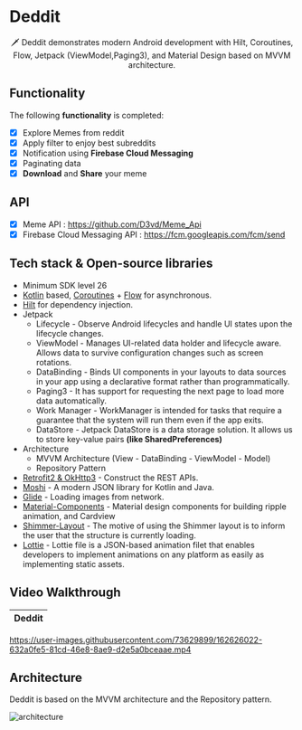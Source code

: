 # Deddit
<p align="center">  
🗡️ Deddit demonstrates modern Android development with Hilt, Coroutines, Flow, Jetpack (ViewModel,Paging3), and Material Design based on MVVM architecture.
</p>


## Functionality  

The following **functionality** is completed:

* [x] Explore Memes from reddit
* [x] Apply filter to enjoy best subreddits 
* [x] Notification using **Firebase Cloud Messaging** 
* [x] Paginating data 
* [x] **Download** and **Share** your meme 

## API
* [x] Meme API : https://github.com/D3vd/Meme_Api
* [x] Firebase Cloud Messaging API : https://fcm.googleapis.com/fcm/send

## Tech stack & Open-source libraries
- Minimum SDK level 26
- [Kotlin](https://kotlinlang.org/) based, [Coroutines](https://github.com/Kotlin/kotlinx.coroutines) + [Flow](https://kotlin.github.io/kotlinx.coroutines/kotlinx-coroutines-core/kotlinx.coroutines.flow/) for asynchronous.
- [Hilt](https://dagger.dev/hilt/) for dependency injection.
- Jetpack
  - Lifecycle - Observe Android lifecycles and handle UI states upon the lifecycle changes.
  - ViewModel - Manages UI-related data holder and lifecycle aware. Allows data to survive configuration changes such as screen rotations.
  - DataBinding - Binds UI components in your layouts to data sources in your app using a declarative format rather than programmatically.
  - Paging3 -  It has support for requesting the next page to load more data automatically.
  - Work Manager - WorkManager is intended for tasks that require a guarantee that the system will run them even if the app exits.
  - DataStore - Jetpack DataStore is a data storage solution. It allows us to store key-value pairs **(like SharedPreferences)**
- Architecture
  - MVVM Architecture (View - DataBinding - ViewModel - Model)
  - Repository Pattern
- [Retrofit2 & OkHttp3](https://github.com/square/retrofit) - Construct the REST APIs.
- [Moshi](https://github.com/square/moshi/) - A modern JSON library for Kotlin and Java.
- [Glide](https://github.com/bumptech/glide) - Loading images from network.
- [Material-Components](https://github.com/material-components/material-components-android) - Material design components for building ripple animation, and Cardview 
- [Shimmer-Layout](https://facebook.github.io/shimmer-android/) - The motive of using the Shimmer layout is to inform the user that the structure is currently loading.
- [Lottie](https://lottiefiles.com/) - Lottie file is a JSON-based animation filet that enables developers to implement animations on any platform as easily as implementing static assets.

## Video Walkthrough

Deddit                      |
:-------------------------:|



https://user-images.githubusercontent.com/73629899/162626022-632a0fe5-81cd-46e8-8ae9-d2e5a0bceaae.mp4 


## Architecture
Deddit is based on the MVVM architecture and the Repository pattern.

![architecture](https://user-images.githubusercontent.com/24237865/77502018-f7d36000-6e9c-11ea-92b0-1097240c8689.png)

